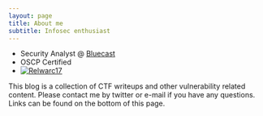 ```yaml
---
layout: page
title: About me
subtitle: Infosec enthusiast 
---
```


- Security Analyst @ [Bluecast](https://bluecast.tech/)
- OSCP Certified
- [ ![Relwarc17](http://www.hackthebox.eu/badge/image/94996)](https://www.hackthebox.eu/home/users/profile/94996)

This blog is a collection of CTF writeups and other vulnerability related content. Please contact me by twitter or e-mail if you have any questions. Links can be found on the bottom of this page.
